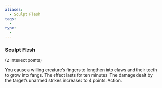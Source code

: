 ```yaml
---
aliases:
  - Sculpt Flesh
tags:
  - 
type:
  - 
---
```

### Sculpt Flesh

(2 Intellect points)

You cause a willing creature’s fingers to lengthen into claws and their teeth to grow into fangs. The effect lasts for ten minutes. The damage dealt by the target’s unarmed strikes increases to 4 points. Action.
